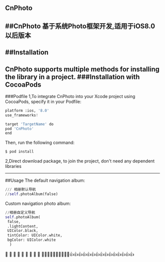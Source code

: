 ## CnPhoto
##CnPhoto 基于系统Photo框架开发,适用于iOS8.0以后版本
---
##Installation
---
CnPhoto supports multiple methods for installing the library in a project.
###Installation with CocoaPods
---
###Podfile
1,To integrate CnPhoto into your Xcode project using CocoaPods, specify it in your Podfile:

```python
platform :ios, '8.0'
use_frameworks!

target 'TargetName' do
pod 'CnPhoto'
end
```
Then, run the following command:

```python
$ pod install
```

2,Direct download package, to join the project, don't need any dependent libraries

---
##Usage
The default navigation album:
```python
/// 相册默认导航
//self.photoAlbum(false)
```
Custom navigation photo album:
```python
//相册自定义导航
self.photoAlbum(
 false,
 .lightContent,
 UIColor.black,
 tintColor: UIColor.white,
 bgColor: UIColor.white
  )

```

 🎉  🎉  🎉  🎉  🎉  🎉  🎉  🎉  🎉   🚀🚀🚀🚀🚀🚀🚀🚀🚀🚀👍👍👍👍👍👍👍👍👍👍👍👍👍👍👍

